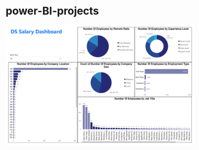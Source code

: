 # power-BI-projects
![This is an image](https://github.com/YoumnaAlsayed/power-BI-projects/blob/main/DS%20Salary.PNG)
